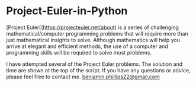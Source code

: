 # Project-Euler-in-Python

[Project Euler[(https://projecteuler.net/about) is a series of challenging mathematical/computer programming problems that will require more than just mathematical insights to solve. Although mathematics will help you arrive at elegant and efficient methods, the use of a computer and programming skills will be required to solve most problems.

I have attempted several of the Project Euler problems. The solution and time are shown at the top of the script. If you have any questions or advice, please feel free to contact me. benjamin.phillips22@gmail.com
